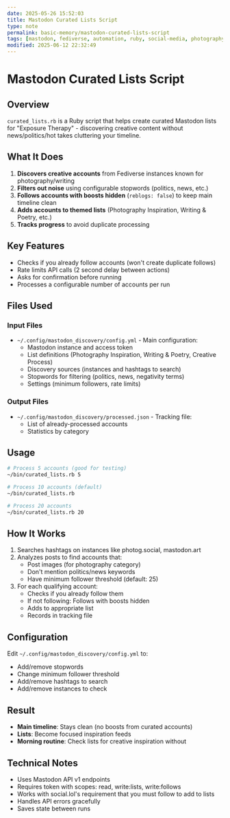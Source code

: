 ```yaml
---
date: 2025-05-26 15:52:03
title: Mastodon Curated Lists Script
type: note
permalink: basic-memory/mastodon-curated-lists-script
tags: [mastodon, fediverse, automation, ruby, social-media, photography, filmphotography]
modified: 2025-06-12 22:32:49
---
```


# Mastodon Curated Lists Script

## Overview

`curated_lists.rb` is a Ruby script that helps create curated Mastodon lists for "Exposure Therapy" - discovering creative content without news/politics/hot takes cluttering your timeline.

## What It Does

1. **Discovers creative accounts** from Fediverse instances known for photography/writing
2. **Filters out noise** using configurable stopwords (politics, news, etc.)
3. **Follows accounts with boosts hidden** (`reblogs: false`) to keep main timeline clean
4. **Adds accounts to themed lists** (Photography Inspiration, Writing & Poetry, etc.)
5. **Tracks progress** to avoid duplicate processing

## Key Features

- Checks if you already follow accounts (won't create duplicate follows)
- Rate limits API calls (2 second delay between actions)
- Asks for confirmation before running
- Processes a configurable number of accounts per run

## Files Used

### Input Files

- `~/.config/mastodon_discovery/config.yml` - Main configuration:
  - Mastodon instance and access token
  - List definitions (Photography Inspiration, Writing & Poetry, Creative Process)
  - Discovery sources (instances and hashtags to search)
  - Stopwords for filtering (politics, news, negativity terms)
  - Settings (minimum followers, rate limits)

### Output Files  

- `~/.config/mastodon_discovery/processed.json` - Tracking file:
  - List of already-processed accounts
  - Statistics by category

## Usage

```bash
# Process 5 accounts (good for testing)
~/bin/curated_lists.rb 5

# Process 10 accounts (default)
~/bin/curated_lists.rb

# Process 20 accounts
~/bin/curated_lists.rb 20
```

## How It Works

1. Searches hashtags on instances like photog.social, mastodon.art
2. Analyzes posts to find accounts that:
   - Post images (for photography category)
   - Don't mention politics/news keywords
   - Have minimum follower threshold (default: 25)
3. For each qualifying account:
   - Checks if you already follow them
   - If not following: Follows with boosts hidden
   - Adds to appropriate list
   - Records in tracking file

## Configuration

Edit `~/.config/mastodon_discovery/config.yml` to:
- Add/remove stopwords
- Change minimum follower threshold  
- Add/remove hashtags to search
- Add/remove instances to check

## Result

- **Main timeline**: Stays clean (no boosts from curated accounts)
- **Lists**: Become focused inspiration feeds
- **Morning routine**: Check lists for creative inspiration without 

## Technical Notes

- Uses Mastodon API v1 endpoints
- Requires token with scopes: read, write:lists, write:follows
- Works with social.lol's requirement that you must follow to add to lists
- Handles API errors gracefully
- Saves state between runs
